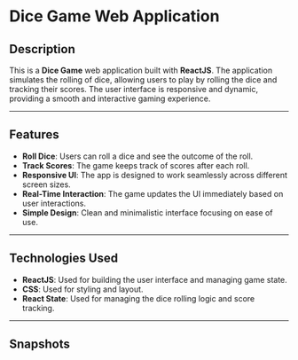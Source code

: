 # Dice Game Web Application

## Description

This is a **Dice Game** web application built with **ReactJS**. The application simulates the rolling of dice, allowing users to play by rolling the dice and tracking their scores. The user interface is responsive and dynamic, providing a smooth and interactive gaming experience.

---

## Features

- **Roll Dice**: Users can roll a dice and see the outcome of the roll.
- **Track Scores**: The game keeps track of scores after each roll.
- **Responsive UI**: The app is designed to work seamlessly across different screen sizes.
- **Real-Time Interaction**: The game updates the UI immediately based on user interactions.
- **Simple Design**: Clean and minimalistic interface focusing on ease of use.

---


## Technologies Used

- **ReactJS**: Used for building the user interface and managing game state.
- **CSS**: Used for styling and layout.
- **React State**: Used for managing the dice rolling logic and score tracking.

---
## Snapshots

